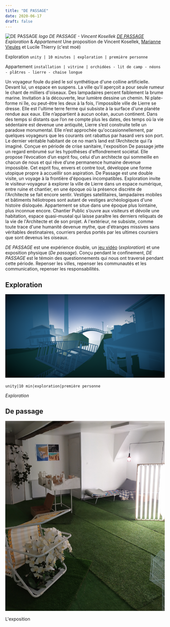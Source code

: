 ```yaml
---
title: "DE PASSAGE"
date: 2020-06-17
draft: false
---
```

![DE PASSAGE](./images/poster.jpg)
*logo DE PASSAGE - Vincent Kosellek*
[*DE PASSAGE*](http://www.chantierpublic.com/projets/expositions/index.html?tile=content/19-de-passage/content.md)
*Exploration* & *Appartement*
Une proposition de Vincent Kosellek, [Marianne Vieules](https://www.mariannevieules.space/) et Lucile Thierry (c'est moé)

Exploration `unity | 10 minutes | exploration | première personne`

Appartement `installation | vitrine | orchidées - lit de camp - néons - plâtres - lierre - chaise longue`


Un voyageur foule du pied le sol synthétique d'une colline artificielle. Devant lui, un espace en suspens. La ville qu’il aperçoit a pour seule rumeur le chant de milliers d'oiseaux. Des lampadaires percent faiblement la brume marine. Invitation à la découverte, leur lumière dessine un chemin.
Ni plate-forme ni île, ou peut-être les deux à la fois, l'impossible ville de Lierre se dresse. Elle est l'ultime terre ferme qui subsiste à la surface d'une planète rendue aux eaux. Elle n’appartient à aucun océan, aucun continent. Dans des temps si distants que l’on ne compte plus les dates, des temps où la vie sédentaire est devenue une antiquité, Lierre s’est construite telle un paradoxe monumental. Elle n’est approchée qu'occasionnellement, par quelques voyageurs que les courants ont rabattus par hasard vers son port. Le dernier véritable habitant de ce no man’s land est l’Architecte qui l’a imaginé.
Conçue en période de crise sanitaire, l'exposition De passage jette un regard embrumé sur les hypothèses d'effondrement sociétal. 
Elle propose l’évocation d’un esprit fou, celui d’un architecte qui sommeille en chacun de nous et qui rêve d’une permanence humaine devenue impossible. Cet esprit fou, envers et contre tout, développe une forme utopique propre à accueillir son aspiration.
De Passage est une double visite, un voyage à la frontière d'époques incompatibles. 
Exploration invite le visiteur-voyageur à explorer la ville de Lierre dans un espace numérique, entre ruine et chantier, en une époque où la présence discrète de l'Architecte se fait encore sentir. Vestiges satellitaires, lampadaires mobiles et bâtiments héliotropes sont autant de vestiges archéologiques d'une histoire disloquée.
Appartement se situe dans une époque plus lointaine, plus inconnue encore. Chantier Public s’ouvre aux visiteurs et dévoile une habitation, espace quasi-muséal qui laisse paraître les derniers reliquats de la vie de l'Architecte et de son projet. A l'extérieur, ne subsiste, comme toute trace d'une humanité devenue mythe, que d'étranges missives sans véritables destinataires, courriers perdus portés par les ultimes coursiers que sont devenus les oiseaux.

*DE PASSAGE* est une expérience double, un [jeu vidéo](https://uce.itch.io/de-passage-exploration) (*exploration*) et une exposition physique (*De passage*). Conçu pendant le confinement, *DE PASSAGE* est le témoin des questionnements qui nous ont traversé pendant cette période. Repenser les villes, repenser les communautés et les communication, repenser les responsabilités.

## Exploration

![Exploration](./images/exploration.png)

`unity|10 min|exploration|première personne`

*Exploration* 

## De passage

![De passage](./images/DEpassage.png)

L'exposition